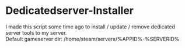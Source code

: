# Dedicatedserver-Installer
I made this script some time ago to install / update / remove dedicated server tools to my server. <br />
Default gameserver dir: /home/steam/servers/%APPID%-%SERVERID%
